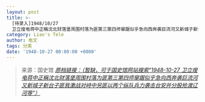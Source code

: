 ```yaml
---
layout: post
title: >-
  [待录入]1948/10/27
  卫立煌电蒋中正稱沈北财落堡周围村落为匪第三第四师窜踞似乎急向西奔袭巨流河又新城子新台子匪我激战对峙中另匪以两个纵队兵力袭击台安并分股抢渡辽河等
category: Liao's Tele
author: 电文
tags: 分类
date: '1948-10-27 00:00:00 +0000'
---
```



> 来源：国史馆 [*原档链接：（暂缺，可于国史馆网站搜索“1948-10-27 卫立煌电蒋中正稱沈北财落堡周围村落为匪第三第四师窜踞似乎急向西奔袭巨流河又新城子新台子匪我激战对峙中另匪以两个纵队兵力袭击台安并分股抢渡辽河等“）*]()
